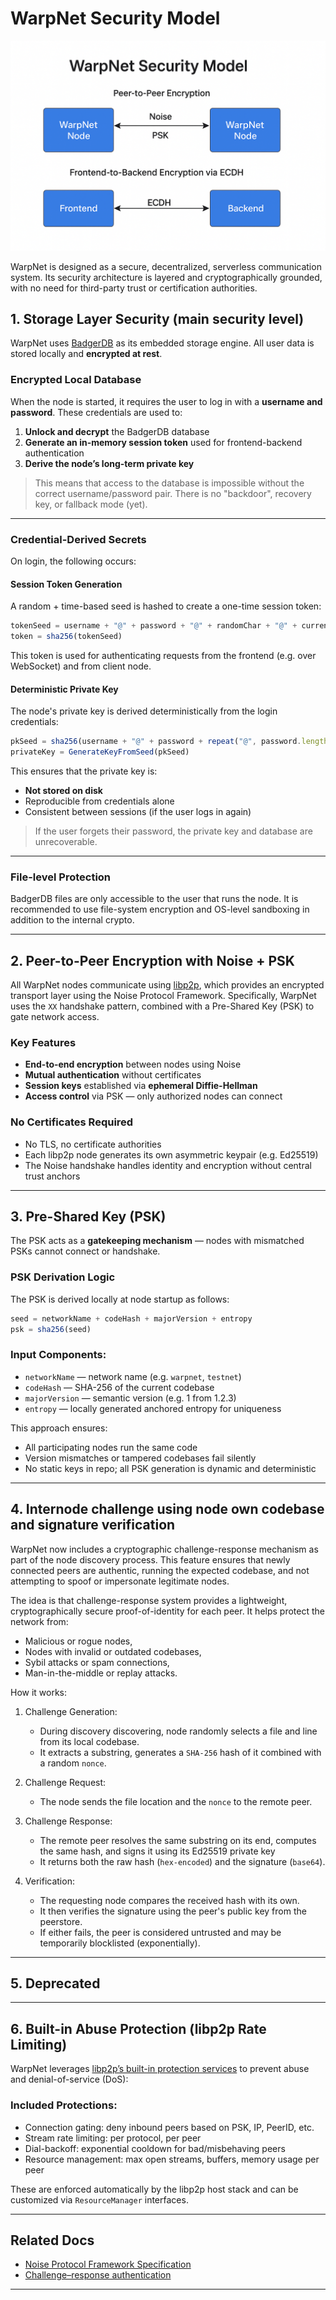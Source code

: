 # WarpNet Security Model

![sec-model.png](assets/sec-model.png)

WarpNet is designed as a secure, decentralized, serverless communication system. Its security architecture 
is layered and cryptographically grounded, with no need for third-party trust or certification authorities.

## 1. Storage Layer Security (main security level)

WarpNet uses [BadgerDB](https://github.com/dgraph-io/badger) as its embedded storage engine. 
All user data is stored locally and **encrypted at rest**.

### Encrypted Local Database

When the node is started, it requires the user to log in with a **username and password**. 
These credentials are used to:

1. **Unlock and decrypt** the BadgerDB database
2. **Generate an in-memory session token** used for frontend-backend authentication
3. **Derive the node’s long-term private key**

> This means that access to the database is impossible without the correct username/password pair. 
> There is no "backdoor", recovery key, or fallback mode (yet).

---

### Credential-Derived Secrets

On login, the following occurs:

#### Session Token Generation

A random + time-based seed is hashed to create a one-time session token:

```javascript
tokenSeed = username + "@" + password + "@" + randomChar + "@" + currentTime
token = sha256(tokenSeed)
```

This token is used for authenticating requests from the frontend (e.g. over WebSocket) and from client node.

#### Deterministic Private Key

The node's private key is derived deterministically from the login credentials:

```javascript
pkSeed = sha256(username + "@" + password + repeat("@", password.length)) // no random
privateKey = GenerateKeyFromSeed(pkSeed)
```

This ensures that the private key is:

* **Not stored on disk**
* Reproducible from credentials alone
* Consistent between sessions (if the user logs in again)

> If the user forgets their password, the private key and database are unrecoverable.

---

### File-level Protection

BadgerDB files are only accessible to the user that runs the node. It is recommended to use file-system encryption 
and OS-level sandboxing in addition to the internal crypto.

---

## 2. Peer-to-Peer Encryption with Noise + PSK

All WarpNet nodes communicate using [libp2p](https://libp2p.io), which provides an encrypted transport layer using 
the Noise Protocol Framework. Specifically, WarpNet uses the `XX` handshake pattern, combined with a Pre-Shared Key 
(PSK) to gate network access.

### Key Features

- **End-to-end encryption** between nodes using Noise
- **Mutual authentication** without certificates
- **Session keys** established via **ephemeral Diffie-Hellman**
- **Access control** via PSK — only authorized nodes can connect

### No Certificates Required
- No TLS, no certificate authorities
- Each libp2p node generates its own asymmetric keypair (e.g. Ed25519)
- The Noise handshake handles identity and encryption without central trust anchors

---

## 3. Pre-Shared Key (PSK)

The PSK acts as a **gatekeeping mechanism** — nodes with mismatched PSKs cannot connect or handshake.

### PSK Derivation Logic

The PSK is derived locally at node startup as follows:

```javascript
seed = networkName + codeHash + majorVersion + entropy
psk = sha256(seed)
````

### Input Components:

* `networkName` — network name (e.g. `warpnet`, `testnet`)
* `codeHash` — SHA-256 of the current codebase
* `majorVersion` — semantic version (e.g. 1 from 1.2.3)
* `entropy` — locally generated anchored entropy for uniqueness

This approach ensures:

* All participating nodes run the same code
* Version mismatches or tampered codebases fail silently
* No static keys in repo; all PSK generation is dynamic and deterministic

---

## 4. Internode challenge using node own codebase and signature verification

WarpNet now includes a cryptographic challenge-response mechanism as part of the node discovery process. 
This feature ensures that newly connected peers are authentic, running the expected codebase, and not attempting to 
spoof or impersonate legitimate nodes.

The idea is that challenge-response system provides a lightweight, cryptographically secure proof-of-identity for each 
peer.
It helps protect the network from:
- Malicious or rogue nodes,
- Nodes with invalid or outdated codebases,
- Sybil attacks or spam connections,
- Man-in-the-middle or replay attacks.

How it works:

1. Challenge Generation:
    - During discovery discovering, node randomly selects a file and line from its local codebase.
    - It extracts a substring, generates a `SHA-256` hash of it combined with a random `nonce`.

2. Challenge Request:
    - The node sends the file location and the `nonce` to the remote peer.

3. Challenge Response:
    - The remote peer resolves the same substring on its end, computes the same hash, and signs it using its Ed25519 
      private key
    - It returns both the raw hash (`hex-encoded`) and the signature (`base64`).

4. Verification:
    - The requesting node compares the received hash with its own.
    - It then verifies the signature using the peer's public key from the peerstore.
    - If either fails, the peer is considered untrusted and may be temporarily blocklisted (exponentially).

---

## 5. Deprecated

---

## 6. Built-in Abuse Protection (libp2p Rate Limiting)

WarpNet leverages [libp2p’s built-in protection services](https://pkg.go.dev/github.com/libp2p/go-libp2p-p2p/security) to prevent abuse and denial-of-service (DoS):

### Included Protections:

* Connection gating: deny inbound peers based on PSK, IP, PeerID, etc.
* Stream rate limiting: per protocol, per peer
* Dial-backoff: exponential cooldown for bad/misbehaving peers
* Resource management: max open streams, buffers, memory usage per peer

These are enforced automatically by the libp2p host stack and can be customized via `ResourceManager` interfaces.

---
## Related Docs

- [Noise Protocol Framework Specification](http://www.noiseprotocol.org/)
- [Challenge–response authentication](https://en.wikipedia.org/wiki/Challenge%E2%80%93response_authentication)

---

